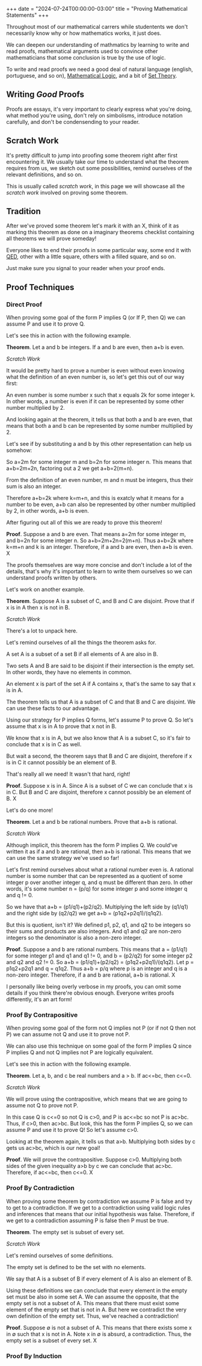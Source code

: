 +++
date = "2024-07-24T00:00:00-03:00"
title = "Proving Mathematical Statements"
+++

Throughout most of our mathematical carrers while studentents we don't necessarily know why or how mathematics works, it just does.

We can deepen our understanding of mathmatics by learning to write and read proofs, mathematical arguments used to convince other mathematicians that some conclusion is true by the use of logic.

To write and read proofs we need a good deal of natural language (english, portuguese, and so on), [Mathematical Logic](/wiki/logic), and a bit of [Set Theory](/wiki/sets).

## Writing *Good* Proofs

Proofs are essays, it's very important to clearly express what you're doing,
what method you're using, don't rely on simbolisms, introduce notation carefully,
and don't be condensending to your reader.

## Scratch Work

It's pretty difficult to jump into proofing some theorem right after first encountering it.
We usually take our time to understand what the theorem requires from us,
we sketch out some possibilities, remind ourselves of the relevant definitions, and so on.

This is usually called *scratch work*, in this page we will showcase all the *scratch work* involved on proving some theorem.

## Tradition

After we've proved some theorem let's mark it with an X, think of it as marking this theorem as done on a imaginary theorems checklist containing all theorems we will prove someday!

Everyone likes to end their proofs in some particular way,
some end it with [QED](https://en.wikipedia.org/wiki/Q.E.D.),
other with a little square, others with a filled square, and so on.

Just make sure you signal to your reader when your proof ends.

## Proof Techniques

### Direct Proof

When proving some goal of the form P implies Q (or If P, then Q) we can assume P and use it to prove Q.

Let's see this in action with the following example.

**Theorem**. Let a and b be integers. If a and b are even, then a+b is even.

*Scratch Work*

It would be pretty hard to prove a number is even without even knowing what the definition of an even number is, so let's get this out of our way first:

An even number is some number x such that x equals 2k for some integer k. In other words, a number is even if it can be represented by some other number multiplied by 2.

And looking again at the theorem, it tells us that both a and b are even,
that means that both a and b can be represented by some number multiplied by 2.

Let's see if by substituting a and b by this other representation can help us somehow:

So a=2m for some integer m and b=2n for some integer n.
This means that a+b=2m+2n, factoring out a 2 we get a+b=2(m+n).

From the definition of an even number, m and n must be integers, thus their sum is also an integer.

Therefore a+b=2k where k=m+n,
and this is exatcly what it means for a number to be even,
a+b can also be represented by other number multiplied by 2,
in other words, a+b is even.

After figuring out all of this we are ready to prove this theorem!

**Proof**. Suppose a and b are even. That means a=2m for some integer m, and b=2n for some integer n. So a+b=2m+2n=2(m+n). Thus a+b=2k where k=m+n and k is an integer. Therefore, if a and b are even, then a+b is even. X

The proofs themselves are way more concise and don't include a lot of the details,
that's why it's important to learn to write them ourselves so we can understand proofs written by others.

Let's work on another example.

**Theorem**. Suppose A is a subset of C, and B and C are disjoint. Prove that if x is in A then x is not in B.

*Scratch Work*

There's a lot to unpack here.

Let's remind ourselves of all the things the theorem asks for.

A set A is a subset of a set B if all elements of A are also in B.

Two sets A and B are said to be disjoint if their intersection is the empty set. In other words, they have no elements in common.

An element x is part of the set A if A contains x, that's the same to say that x is in A.

The theorem tells us that A is a subset of C and that B and C are disjoint. We can use these facts to our advantage.

Using our strategy for P implies Q forms, let's assume P to prove Q. So let's assume that x is in A to prove that x not in B.

We know that x is in A, but we also know that A is a subset C, so it's fair to conclude that x is in C as well.

But wait a second, the theorem says that B and C are disjoint, therefore if x is in C it cannot possibly be an element of B.

That's really all we need! It wasn't that hard, right!

**Proof**. Suppose x is in A. Since A is a subset of C we can conclude that x is in C. But B and C are disjoint, therefore x cannot possibly be an element of B. X

Let's do one more!

**Theorem**. Let a and b be rational numbers. Prove that a+b is rational.

*Scratch Work*

Although implicit, this theorem has the form P implies Q. We could've written it as if a and b are rational, then a+b is rational.
This means that we can use the same strategy we've used so far!

Let's first remind ourselves about what a rational number even is.
A rational number is some number that can be represented as a quotient of some integer p over another integer q, and q must be different than zero.
In other words, it's some number n = (p/q) for some integer p and some integer q and q != 0.

So we have that a+b = (p1/q1)+(p2/q2). Multiplying the left side by (q1/q1) and the right side by (q2/q2) we get a+b = (p1q2+p2q1)/(q1q2).

But this is quotient, isn't it? We defined p1, p2, q1, and q2 to be integers so their sums and products are also integers. And q1 and q2 are non-zero integers so the denominator is also a non-zero integer.

**Proof**. Suppose a and b are rational numbers. This means that a = (p1/q1) for some integer p1 and q1 and q1 != 0, and b = (p2/q2) for some integer p2 and q2 and q2 != 0. So a+b = (p1/q1)+(p2/q2) = (p1q2+p2q1)/(q1q2). Let p = p1q2+p2q1 and q = q1q2. Thus a+b = p/q where p is an integer and q is a non-zero integer. Therefore, if a and b are rational, a+b is rational. X

I personally like being overly verbose in my proofs, you can omit some details if you think there're obvious enough. Everyone writes proofs differently, it's an art form!

### Proof By Contrapositive

When proving some goal of the form not Q implies not P (or if not Q then not P) we can assume not Q and use it to prove not P.

We can also use this technique on some goal of the form P implies Q since P implies Q and not Q implies not P are logically equivalent.

Let's see this in action with the following example.

**Theorem**. Let a, b, and c be real numbers and a > b. If ac<=bc, then c<=0.

*Scratch Work*

We will prove using the contrapositive,
which means that we are going to assume not Q to prove not P.

In this case Q is c<=0 so not Q is c>0, and P is ac<=bc so not P is ac>bc. Thus, if c>0, then ac>bc. But look, this has the form P implies Q, so we can assume P and use it to prove Q! So let's assume c>0.

Looking at the theorem again, it tells us that a>b.
Multiplying both sides by c gets us ac>bc, which is our new goal!

**Proof**. We will prove the contrapositive. Suppose c>0. Multiplying both sides of the given inequality a>b by c we can conclude that ac>bc. Therefore, if ac<=bc, then c<=0. X

### Proof By Contradiction

When proving some theorem by contradiction we assume P is false and try to get to a contradiction. If we get to a contradiction using valid logic rules and inferences that means that our initial hypothesis was false. Therefore, if we get to a contradiction assuming P is false then P must be true.

**Theorem**. The empty set is subset of every set.

*Scratch Work*

Let's remind ourselves of some definitions.

The empty set is defined to be the set with no elements.

We say that A is a subset of B if every element of A is also an element of B.

Using these definitions we can conclude that every element in the empty set must be also in some set A.
We can assume the opposite, that the empty set is not a subset of A.
This means that there must exist some element of the empty set that is not in A.
But here we contradict the very own definition of the empty set.
Thus, we've reached a contradiction!

**Proof**. Suppose &empty; is not a subset of A. This means that there exists some x in &empty; such that x is not in A. Note x in &empty; is absurd, a contradiction. Thus, the empty set is a subset of every set. X

### Proof By Induction
